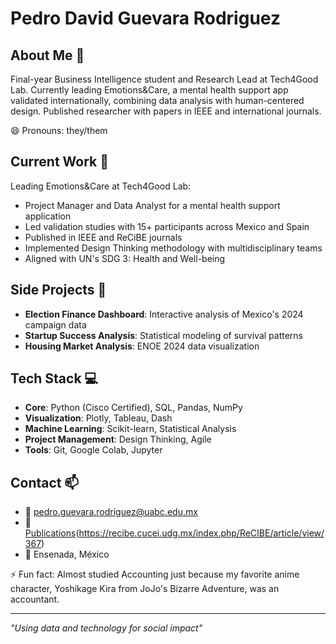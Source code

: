# Pedro David Guevara Rodriguez

## About Me 👋
Final-year Business Intelligence student and Research Lead at Tech4Good Lab. Currently leading Emotions&Care, a mental health support app validated internationally, combining data analysis with human-centered design. Published researcher with papers in IEEE and international journals.

😄 Pronouns: they/them

## Current Work 🔭
Leading Emotions&Care at Tech4Good Lab:
- Project Manager and Data Analyst for a mental health support application
- Led validation studies with 15+ participants across Mexico and Spain
- Published in IEEE and ReCiBE journals
- Implemented Design Thinking methodology with multidisciplinary teams
- Aligned with UN's SDG 3: Health and Well-being

## Side Projects 🎯
- **Election Finance Dashboard**: Interactive analysis of Mexico's 2024 campaign data
- **Startup Success Analysis**: Statistical modeling of survival patterns
- **Housing Market Analysis**: ENOE 2024 data visualization

## Tech Stack 💻
- **Core**: Python (Cisco Certified), SQL, Pandas, NumPy
- **Visualization**: Plotly, Tableau, Dash
- **Machine Learning**: Scikit-learn, Statistical Analysis
- **Project Management**: Design Thinking, Agile
- **Tools**: Git, Google Colab, Jupyter

## Contact 📫
- 📧 pedro.guevara.rodriguez@uabc.edu.mx
- 💼 [Publications](https://ieeexplore.ieee.org/document/10508706)(https://recibe.cucei.udg.mx/index.php/ReCIBE/article/view/367)
- 📍 Ensenada, México

⚡ Fun fact: Almost studied Accounting just because my favorite anime character, Yoshikage Kira from JoJo's Bizarre Adventure, was an accountant.

---
*"Using data and technology for social impact"*
